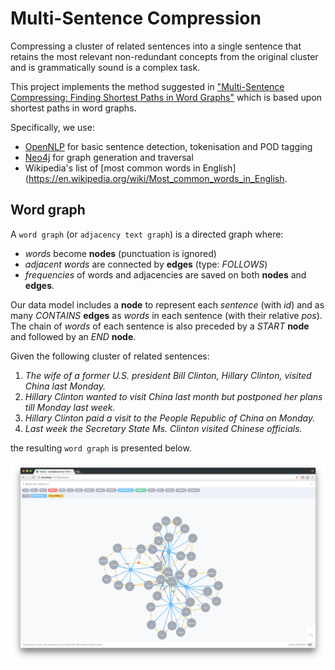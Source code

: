 Multi-Sentence Compression
====

Compressing a cluster of related sentences into a single sentence that retains the most relevant non-redundant concepts from the original cluster and is grammatically sound is a complex task.

This project implements the method suggested in ["Multi-Sentence Compressing: Finding Shortest Paths in Word Graphs"](http://www.aclweb.org/anthology/C10-1037) which is based upon shortest paths in word graphs.

Specifically, we use:
* [OpenNLP](https://opennlp.apache.org) for basic sentence detection, tokenisation and POD tagging
* [Neo4j](https://neo4j.com) for graph generation and traversal
* Wikipedia's list of [most common words in English](https://en.wikipedia.org/wiki/Most_common_words_in_English.

Word graph
----

A `word graph` (or `adjacency text graph`) is a directed graph where:
* _words_ become **nodes** (punctuation is ignored)
* _adjacent words_ are connected by **edges** (type: _FOLLOWS_)
* _frequencies_ of words and adjacencies are saved on both **nodes** and **edges**.

Our data model includes a **node** to represent each _sentence_ (with _id_) and as many _CONTAINS_ **edges** as _words_ in each sentence (with their relative _pos_). The chain of _words_ of each sentence is also preceded by a _START_ **node** and followed by an _END_ **node**.

Given the following cluster of related sentences:

1. _The wife of a former U.S. president Bill Clinton, Hillary Clinton, visited China last Monday._
2. _Hillary Clinton wanted to visit China last month but postponed her plans till Monday last week._
3. _Hillary Clinton paid a visit to the People Republic of China on Monday._
4. _Last week the Secretary State Ms. Clinton visited Chinese officials._

the resulting `word graph` is presented below.

![Word graph for the example cluster](/images/word-graph.png)

